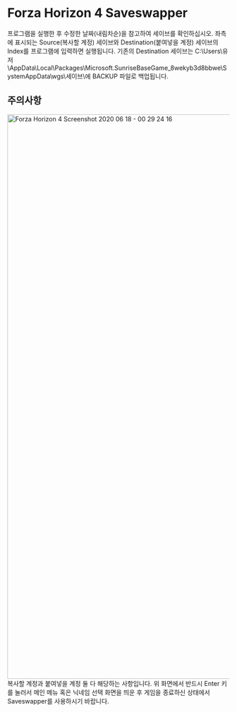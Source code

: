 # Forza Horizon 4 Saveswapper
프로그램을 실행한 후 수정한 날짜(내림차순)을 참고하여 세이브를 확인하십시오. 좌측에 표시되는 Source(복사할 계정) 세이브와 Destination(붙여넣을 계정) 세이브의 Index를 프로그램에 입력하면 실행됩니다. 기존의 Destination 세이브는 C:\Users\유저\AppData\Local\Packages\Microsoft.SunriseBaseGame_8wekyb3d8bbwe\SystemAppData\wgs\세이브\에 BACKUP 파일로 백업됩니다. 

주의사항
--------
<img width="1280" alt="Forza Horizon 4 Screenshot 2020 06 18 - 00 29 24 16" src="https://user-images.githubusercontent.com/49771744/84918006-0a0b1600-b0fb-11ea-90c5-07f1d65df3a9.png">
복사할 계정과 붙여넣을 계정 둘 다 해당하는 사항입니다. 위 화면에서 반드시 Enter 키를 눌러서 메인 메뉴 혹은 닉네임 선택 화면을 띄운 후 게임을 종료하신 상태에서 Saveswapper를 사용하시기 바랍니다. 
